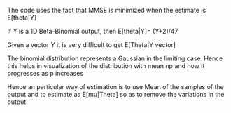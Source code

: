 The code uses the fact that MMSE is minimized when the estimate is E[theta|Y]

If Y is a 1D Beta-Binomial output, then E[theta|Y]= (Y+2)/47

Given a vector Y it is very difficult to get E[Theta|Y vector]

The binomial distribution represents a Gaussian in the limiting case. Hence this helps in visualization of the distribution 
with mean np and how it progresses as p increases

Hence an particular way of estimation is to use Mean of the samples of the output and to estimate as E[mu|Theta] so as to remove the 
variations in the output
